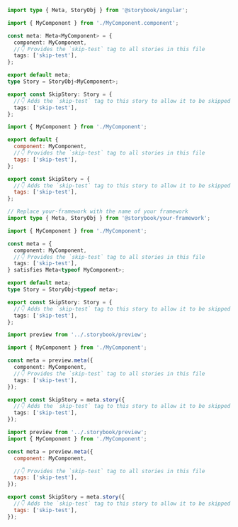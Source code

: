 ```ts filename="MyComponent.stories.ts" renderer="angular" language="ts"
import type { Meta, StoryObj } from '@storybook/angular';

import { MyComponent } from './MyComponent.component';

const meta: Meta<MyComponent> = {
  component: MyComponent,
  //👇 Provides the `skip-test` tag to all stories in this file
  tags: ['skip-test'],
};

export default meta;
type Story = StoryObj<MyComponent>;

export const SkipStory: Story = {
  //👇 Adds the `skip-test` tag to this story to allow it to be skipped in the tests when enabled in the test-runner configuration
  tags: ['skip-test'],
};
```

```js filename="MyComponent.stories.js|jsx" renderer="common" language="js" tabTitle="CSF 3"
import { MyComponent } from './MyComponent';

export default {
  component: MyComponent,
  //👇 Provides the `skip-test` tag to all stories in this file
  tags: ['skip-test'],
};

export const SkipStory = {
  //👇 Adds the `skip-test` tag to this story to allow it to be skipped in the tests when enabled in the test-runner configuration
  tags: ['skip-test'],
};
```

```ts filename="MyComponent.stories.ts|tsx" renderer="common" language="ts" tabTitle="CSF 3"
// Replace your-framework with the name of your framework
import type { Meta, StoryObj } from '@storybook/your-framework';

import { MyComponent } from './MyComponent';

const meta = {
  component: MyComponent,
  //👇 Provides the `skip-test` tag to all stories in this file
  tags: ['skip-test'],
} satisfies Meta<typeof MyComponent>;

export default meta;
type Story = StoryObj<typeof meta>;

export const SkipStory: Story = {
  //👇 Adds the `skip-test` tag to this story to allow it to be skipped in the tests when enabled in the test-runner configuration
  tags: ['skip-test'],
};
```

```ts filename="MyComponent.stories.ts|tsx" renderer="react" language="ts" tabTitle="CSF Next 🧪"
import preview from '../.storybook/preview';

import { MyComponent } from './MyComponent';

const meta = preview.meta({
  component: MyComponent,
  //👇 Provides the `skip-test` tag to all stories in this file
  tags: ['skip-test'],
});

export const SkipStory = meta.story({
  //👇 Adds the `skip-test` tag to this story to allow it to be skipped in the tests when enabled in the test-runner configuration
  tags: ['skip-test'],
});
```

<!-- JS snippets still needed while providing both CSF 3 & Next -->

```js filename="MyComponent.stories.js|jsx" renderer="react" language="js" tabTitle="CSF Next 🧪"
import preview from '../.storybook/preview';
import { MyComponent } from './MyComponent';

const meta = preview.meta({
  component: MyComponent,

  //👇 Provides the `skip-test` tag to all stories in this file
  tags: ['skip-test'],
});

export const SkipStory = meta.story({
  //👇 Adds the `skip-test` tag to this story to allow it to be skipped in the tests when enabled in the test-runner configuration
  tags: ['skip-test'],
});
```
